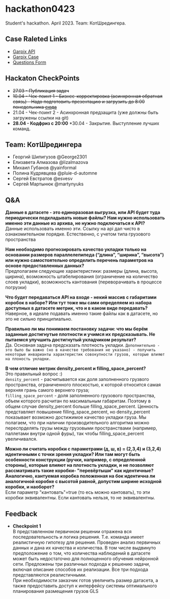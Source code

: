 # hackathon0423
Student's hackathon. April 2023. Team: КотШредингера.

## Case Raleted Links
* [Garpix API](https://glsystem.net/dokumentaciya-k-api)
* [Garpix Case](https://docs.google.com/document/d/1OYgCF0F0AFQoFcH86BYoUUtqk_u1byTIsYUegyg6CUw/edit)
* [Questions Form](https://docs.google.com/spreadsheets/d/147NsgSBn5vw8UxskmBR5MTKUY0lrjTWpIp5C7yJsjOs/edit#gid=0)

## Hackaton CheckPoints
* <del>27.03 - Публикация задач</del>
* <del>10.04 - Чек-поинт 1 - Бизнес-корректировка (асинхронная обратная связь) - Надо подготовить презентацию и загрузить до 8:00 понедельника [сюда](https://drive.google.com/drive/folders/1Hg5C3nD-N6DY27QdaMsZGMZ3xL2q_qn9)</del>
* 21.04 - Чек-поинт 2 - Асинхронная предзащита (уже должны быть загружены ссылки на git)
* **28.04 - Кодфриз с 20:00**
*30.04 - Закрытие. Выступление лучших команд.

## Team: КотШредингера
* Георгий Шипигузов @George2301
* Елизавета Алмазова @lizalmazova
* Михаил Губанов @yainformal
* Полина Кудрявцева @pluie-d-automne
* Сергей Евстратов @esvesv
* Сергей Мартынюк @martynyuks 

## Q&A

**Данные в датасете - это единоразовая выгрузка, или  API будет туда периодически подкладывать новые файлы? Нам нужно использовать именно эти данные из архива, не нужно подключаться к API?**\
Данные использовать именно эти. Ссылку на api дал чисто в ознакомительном порядке. Естественно, с учетом типа грузового пространства

**Нам необходимо прогнозировать качество укладки только на основании размеров параллелепипеда (“длина”, “ширина”, “высота”) или нужно самостоятельно определить перечень параметров на основе предоставленных данных?**\
Предполагаем следующие характеристики: размеры (длина, высота, щирина), возможность штабелирования (ограничение на количество слоев укладки), возможность кантования (переворачивать в процессе погрузки)

**Что будет передаваться API на входе - некий массив с габаритами коробок в наборе? Или тут тоже мы сами определяем из набора доступных в датасете  метрик, что и в каком виде передавать?**\
Наверное, в идеале подавать именно такие файлы как в датасете, но это не сильно принципиально.

**Правильно ли мы понимаем постановку задачи: что мы берём заданные достигнутые плотности и учимся их предсказывать. Не пытаемся улучшить достигнутый укладчиком результат?**\
Да. Основная задача предсказать плотность укладки. `Дополнительно - это было бы важно (но в качестве требования не указано) - получить некоторые инварианты характеристик совокупности грузов, которые влияют на плоность укладки.`

**В чем отличие метрик density_percent и filling_space_percent?**\
Это правильный вопрос :)\
`density_percent` - расчитывается как доля заполненного грузвого пространства, ограниченного плоскостью, к которой относится самая верхняя грань самого верхнего груза;\
`filling_space_percent` - доля заполненного грузового пространства, объем которого расчитан по масимальным габаритам.
Поэтому в общем случае density_percent больше filling_space_percent. Ценность представляет повышение filling_space_percent, но density_percent показывает возможно достижимое качество укладки груза. Мы полагаем, что при наличии производительного алгоритма можно переспрделять грузы между грузовыми пространствами (например, паллетами внутри одной фуры), так чтобы filling_space_percent увеличивался.

**Можно ли считать коробки с параметрами (д, ш, в) = (2,3,4) и (3,2,4) идентичными с точки зрения укладки? Или там могут быть особенности конструкции (ручки, например, с определенной стороны), которые влияют на плотность укладки, и не позволяют рассматривать такие коробки- "перевёртыши" как идентичные? Аналогично, кантуемая коробка положенная на бок идентична ли аналогичной коробке с высотой равной, допустим ширине исходной коробки, и наоборот?**\
Если параметр "кантовать"=true (то есь можно кантовать), то эти коробки эквивалентны. Если кантовать нельзя, то не эквивалентны.

## Feedback
* **Checkpoint 1**\
В представленном первичном решении отражена вся последовательность и логика решения. Т.е. команда имеет реалистичную гипотезу для решения. Проведен анализ первичных данных и дана их качества и количества. В том числе выдвинуто предположение о том, что количества наблюдений в датасете может быть недостаточно для полноценного обучения нейронной сети. 
Предложены три различных подхода к решению задачи, включая описание способов их реализации. Все три подхода представляются реалистичными.\
При необходимости заказчик готов увеличить размер датасета, а также предоставить доступ к интерфейсу системы оптимального планирования размещения грузов GLS
